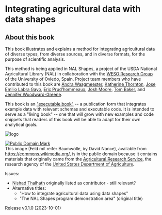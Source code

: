 Integrating agricultural data with data shapes
======

About this book
---------------

This book illustrates and explains a method for integrating agricultural data of diverse types, from diverse sources, and in diverse formats, for the purpose of scientific analysis.

This method is being applied in NAL Shapes, a project of the USDA National Agricultural Library (NAL) in collaboration with the [WESO Research Group](https://www.weso.es/) of the University of Oviedo, Spain. Project team members who have contributed to this book are [Andra Waagmeester](https://scholia.toolforge.org/author/Q19845625), [Katherine Thornton](https://scholia.toolforge.org/author/Q41533116), [Jose Emilio Labra Gayo](https://scholia.toolforge.org/author/Q51602692), [Eric Prud'hommeaux](https://scholia.toolforge.org/author/Q28914639), [Josh Moore](https://orcid.org/0000-0003-4028-811X), [Tom Baker](http://orcid.org/0000-0003-3741-6977), and [Jennifer Woodward-Greene](https://orcid.org/0000-0003-3236-2711). 

This book is an ["executable book"](https://jupyterbook.org/) -- a publication form that integrates example data with relevant schemas and executable code. It is intended to serve as a "living book" -- one that will grow with new examples and code snippets that readers of this book will be able to adapt for their own analytical goals.

![logo]( https://upload.wikimedia.org/wikipedia/commons/thumb/d/d7/Feld_mit_reifer_Baumwolle.jpeg/640px-Feld_mit_reifer_Baumwolle.jpeg "Cotton")

<p xmlns:dct="http://purl.org/dc/terms/">
<a rel="license" href="http://creativecommons.org/publicdomain/mark/1.0/">
<img src="https://licensebuttons.net/p/mark/1.0/88x31.png"
     style="border-style: none;" alt="Public Domain Mark" />
</a>
<br />
This image (<span property="dct:title">Feld mit reifer Baumwolle</span>, by <span resource="[_:creator]" rel="dct:creator"><span property="dct:title">David Nance</span></span>), available from <a href="https://commons.wikimedia.org/" rel="dct:publisher">https://commons.wikimedia.org/</a>, is in the public domain because it contains materials that originally came from the <a href="https://en.wikipedia.org/wiki/Agricultural_Research_Service">Agricultural Research Service</a>, the research agency of the <a href="https://en.wikipedia.org/wiki/United_States_Department_of_Agriculture">United States Department of Agriculture</a>.
</p>

Issues: 
- [Nishad Thalhath](https://scholia.toolforge.org/author/Q95616366) originally listed as contributor - still relevant?
- Alternative titles:
  - "How to integrate agricultural data using data shapes"
  - "The NAL Shapes program demonstration area" (original title)

Release v0.1.0 (2023-10-01)
